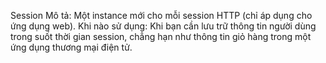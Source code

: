Session
Mô tả: Một instance mới cho mỗi session HTTP (chỉ áp dụng cho ứng dụng web).
Khi nào sử dụng: Khi bạn cần lưu trữ thông tin người dùng trong suốt thời gian session, 
chẳng hạn như thông tin giỏ hàng trong một ứng dụng thương mại điện tử.